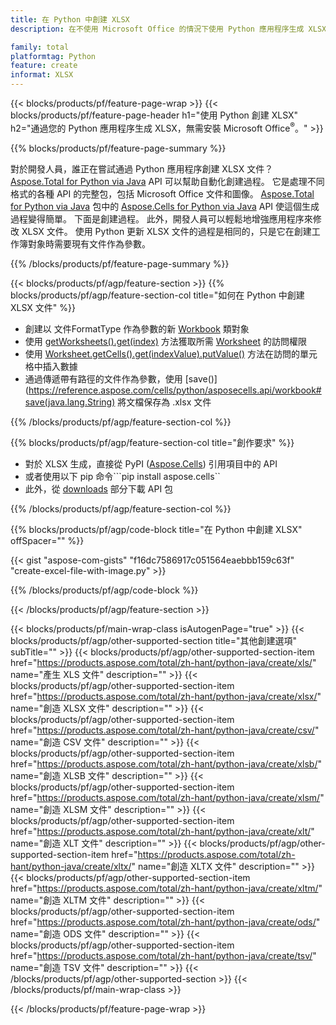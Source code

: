 ```yaml
---
title: 在 Python 中創建 XLSX
description: 在不使用 Microsoft Office 的情況下使用 Python 應用程序生成 XLSX 文件。 

family: total
platformtag: Python
feature: create
informat: XLSX
---
```

{{< blocks/products/pf/feature-page-wrap >}}
{{< blocks/products/pf/feature-page-header h1="使用 Python 創建 XLSX" h2="通過您的 Python 應用程序生成 XLSX，無需安裝 Microsoft Office<sup>&reg;</sup>。" >}}

{{% blocks/products/pf/feature-page-summary %}}

對於開發人員，誰正在嘗試通過 Python 應用程序創建 XLSX 文件？ [Aspose.Total for Python via Java](https://products.aspose.com/total/python-java/) API 可以幫助自動化創建過程。 它是處理不同格式的各種 API 的完整包，包括 Microsoft Office 文件和圖像。 [Aspose.Total for Python via Java](https://products.aspose.com/total/python-java/) 包中的 [Aspose.Cells for Python via Java](https://products.aspose.com/cells/python-java/) API 使這個生成過程變得簡單。 下面是創建過程。 此外，開發人員可以輕鬆地增強應用程序來修改 XLSX 文件。 使用 Python 更新 XLSX 文件的過程是相同的，只是它在創建工作簿對象時需要現有文件作為參數。

{{% /blocks/products/pf/feature-page-summary %}}

{{< blocks/products/pf/agp/feature-section >}}
{{% blocks/products/pf/agp/feature-section-col title="如何在 Python 中創建 XLSX 文件" %}}

- 創建以 文件FormatType 作為參數的新 [Workbook](https://reference.aspose.com/cells/python/asposecells.api/Workbook) 類對象
- 使用 [getWorksheets().get(index)](https://reference.aspose.com/cells/python/asposecells.api/workbook#Worksheets) 方法獲取所需 [Worksheet](https://reference.aspose.com/cells/python/asposecells.api/Worksheet) 的訪問權限
- 使用 [Worksheet.getCells().get(indexValue).putValue()](https://reference.aspose.com/cells/python/asposecells.api/worksheet#Cells) 方法在訪問的單元格中插入數據
- 通過傳遞帶有路徑的文件作為參數，使用 [save()](https://reference.aspose.com/cells/python/asposecells.api/workbook#save(java.lang.String) 將文檔保存為 .xlsx 文件

{{% /blocks/products/pf/agp/feature-section-col %}}

{{% blocks/products/pf/agp/feature-section-col title="創作要求" %}}

- 對於 XLSX 生成，直接從 PyPI ([Aspose.Cells](https://pypi.org/project/aspose-cells/)) 引用項目中的 API
- 或者使用以下 pip 命令```pip install aspose.cells`` 
- 此外，從 [downloads](https://releases.aspose.com/cells/python-java) 部分下載 API 包 

{{% /blocks/products/pf/agp/feature-section-col %}}

{{% blocks/products/pf/agp/code-block title="在 Python 中創建 XLSX" offSpacer="" %}}

{{< gist "aspose-com-gists" "f16dc7586917c051564eaebbb159c63f" "create-excel-file-with-image.py" >}}

{{% /blocks/products/pf/agp/code-block %}}

{{< /blocks/products/pf/agp/feature-section >}}

{{< blocks/products/pf/main-wrap-class isAutogenPage="true" >}}
{{< blocks/products/pf/agp/other-supported-section title="其他創建選項" subTitle="" >}}
{{< blocks/products/pf/agp/other-supported-section-item href="https://products.aspose.com/total/zh-hant/python-java/create/xls/" name="產生 XLS 文件" description="" >}}
{{< blocks/products/pf/agp/other-supported-section-item href="https://products.aspose.com/total/zh-hant/python-java/create/xlsx/" name="創造 XLSX 文件" description="" >}}
{{< blocks/products/pf/agp/other-supported-section-item href="https://products.aspose.com/total/zh-hant/python-java/create/csv/" name="創造 CSV 文件" description="" >}}
{{< blocks/products/pf/agp/other-supported-section-item href="https://products.aspose.com/total/zh-hant/python-java/create/xlsb/" name="創造 XLSB 文件" description="" >}}
{{< blocks/products/pf/agp/other-supported-section-item href="https://products.aspose.com/total/zh-hant/python-java/create/xlsm/" name="創造 XLSM 文件" description="" >}}
{{< blocks/products/pf/agp/other-supported-section-item href="https://products.aspose.com/total/zh-hant/python-java/create/xlt/" name="創造 XLT 文件" description="" >}}
{{< blocks/products/pf/agp/other-supported-section-item href="https://products.aspose.com/total/zh-hant/python-java/create/xltx/" name="創造 XLTX 文件" description="" >}}
{{< blocks/products/pf/agp/other-supported-section-item href="https://products.aspose.com/total/zh-hant/python-java/create/xltm/" name="創造 XLTM 文件" description="" >}}
{{< blocks/products/pf/agp/other-supported-section-item href="https://products.aspose.com/total/zh-hant/python-java/create/ods/" name="創造 ODS 文件" description="" >}}
{{< blocks/products/pf/agp/other-supported-section-item href="https://products.aspose.com/total/zh-hant/python-java/create/tsv/" name="創造 TSV 文件" description="" >}}
{{< /blocks/products/pf/agp/other-supported-section >}}
{{< /blocks/products/pf/main-wrap-class >}}

{{< /blocks/products/pf/feature-page-wrap >}}